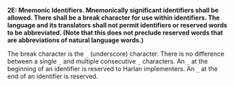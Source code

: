 **2E: Mnemonic Identifiers.  Mnemonically significant identifiers shall be allowed. There shall be a break character for use within identifiers. The language and its translators shall not permit identifiers or reserved words to be abbreviated. (Note that this does not preclude reserved words that are abbreviations of natural language words.)**

The break character is the `_` (underscore) character.
There is no difference between a single `_` and multiple consecutive `_` characters.
An `_` at the beginning of an identifier is reserved to Harlan implementers.
An `_` at the end of an identifier is reserved.

